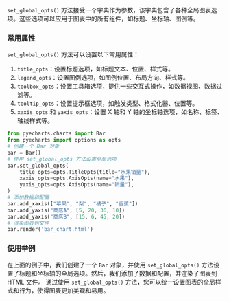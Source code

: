 `set_global_opts()` 方法接受一个字典作为参数，该字典包含了各种全局图表选项。这些选项可以应用于图表中的所有组件，如标题、坐标轴、图例等。

### 常用属性
`set_global_opts()` 方法可以设置以下常用属性：
1. `title_opts`：设置标题选项，如标题文本、位置、样式等。
2. `legend_opts`：设置图例选项，如图例位置、布局方向、样式等。
3. `toolbox_opts`：设置工具箱选项，提供一些交互式操作，如数据视图、数据过滤等。
4. `tooltip_opts`：设置提示框选项，如触发类型、格式化器、位置等。
5. `xaxis_opts` 和 `yaxis_opts`：设置 X 轴和 Y 轴的坐标轴选项，如名称、标签、轴线样式等。

```python
from pyecharts.charts import Bar
from pyecharts import options as opts
# 创建一个 Bar 对象
bar = Bar()
# 使用 set_global_opts 方法设置全局选项
bar.set_global_opts(
    title_opts=opts.TitleOpts(title="水果销量"),
    xaxis_opts=opts.AxisOpts(name="水果"),
    yaxis_opts=opts.AxisOpts(name="销量"),
)
# 添加数据和配置
bar.add_xaxis(["苹果", "梨", "橘子", "香蕉"])
bar.add_yaxis("商店A", [5, 20, 36, 10])
bar.add_yaxis("商店B", [15, 6, 45, 20])
# 渲染图表到文件
bar.render('bar_chart.html')
```

### 使用举例
在上面的例子中，我们创建了一个 `Bar` 对象，并使用 `set_global_opts()` 方法设置了标题和坐标轴的全局选项。然后，我们添加了数据和配置，并渲染了图表到 HTML 文件。
通过使用 `set_global_opts()` 方法，您可以统一设置图表的全局样式和行为，使得图表更加美观和易用。

